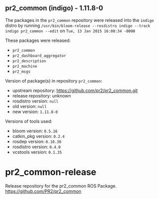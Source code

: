 ## pr2_common (indigo) - 1.11.8-0

The packages in the `pr2_common` repository were released into the `indigo` distro by running `/usr/bin/bloom-release --rosdistro indigo --track indigo pr2_common --edit` on `Tue, 13 Jan 2015 16:08:34 -0000`

These packages were released:
- `pr2_common`
- `pr2_dashboard_aggregator`
- `pr2_description`
- `pr2_machine`
- `pr2_msgs`

Version of package(s) in repository `pr2_common`:
- upstream repository: https://github.com/pr2/pr2_common.git
- release repository: unknown
- rosdistro version: `null`
- old version: `null`
- new version: `1.11.8-0`

Versions of tools used:
- bloom version: `0.5.16`
- catkin_pkg version: `0.2.4`
- rosdep version: `0.10.30`
- rosdistro version: `0.4.0`
- vcstools version: `0.1.35`


pr2_common-release
==================

Release repository for the pr2_common ROS Package. https://github.com/PR2/pr2_common
